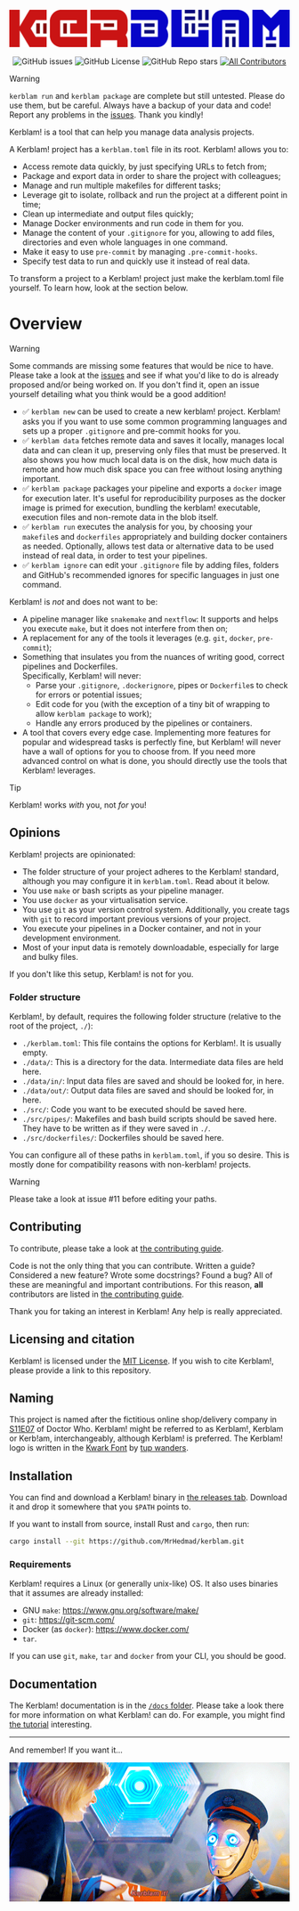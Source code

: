 ![If you want it, Kerblam it!](docs/images/logo.png)
<div align="center">

![GitHub issues](https://img.shields.io/github/issues/MrHedmad/kerblam?style=flat-square&color=blue)
![GitHub License](https://img.shields.io/github/license/MrHedmad/kerblam?style=flat-square)
![GitHub Repo stars](https://img.shields.io/github/stars/MrHedmad/kerblam?style=flat-square&color=yellow)
[![All Contributors](https://img.shields.io/github/all-contributors/MrHedmad/kerblam?color=ee8449&style=flat-square)](docs/CONTRIBUTING.md)

</div>

> [!WARNING]
>
> `kerblam run` and `kerblam package` are complete but still untested.
> Please do use them, but be careful.
> Always have a backup of your data and code!
> Report any problems in the [issues](https://github.com/MrHedmad/kerblam).
> Thank you kindly!

Kerblam! is a tool that can help you manage data analysis projects.

A Kerblam! project has a `kerblam.toml` file in its root.
Kerblam! allows you to:
- Access remote data quickly, by just specifying URLs to fetch from;
- Package and export data in order to share the project with colleagues;
- Manage and run multiple makefiles for different tasks;
- Leverage git to isolate, rollback and run the project at a different point in time;
- Clean up intermediate and output files quickly;
- Manage Docker environments and run code in them for you.
- Manage the content of your `.gitignore` for you, allowing to add files, 
  directories and even whole languages in one command.
- Make it easy to use `pre-commit` by managing `.pre-commit-hooks`.
- Specify test data to run and quickly use it instead of real data.

To transform a project to a Kerblam! project just make the kerblam.toml
file yourself. To learn how, look at the section below.

# Overview

> [!WARNING]
>
> Some commands are missing some features that would be nice to have.
> Please take a look at the [issues](https://github.com/MrHedmad/kerblam/issues)
> and see if what you'd like to do is already proposed and/or being worked on.
> If you don't find it, open an issue yourself detailing what you think would
> be a good addition!

- :white_check_mark: `kerblam new` can be used to create a new kerblam!
  project. Kerblam! asks you if you want to use some common programming
  languages and sets up a proper `.gitignore` and pre-commit hooks for you.
- :white_check_mark: `kerblam data` fetches remote data and saves it locally, manages
  local data and can clean it up, preserving only files that must be preserved.
  It also shows you how much local data is on the disk, how much data is remote and
  how much disk space you can free without losing anything important.
- :white_check_mark: `kerblam package` packages your pipeline and exports a `docker`
  image for execution later.
  It's useful for reproducibility purposes as the docker image is primed
  for execution, bundling the kerblam! executable, execution files and non-remote
  data in the blob itself.
- :white_check_mark: `kerblam run` executes the analysis for you,
  by choosing your `makefile`s and `dockerfiles` appropriately and 
  building docker containers as needed.
  Optionally, allows test data or alternative data to be used instead of
  real data, in order to test your pipelines.
- :white_check_mark: `kerblam ignore` can edit your `.gitignore` file by adding files,
  folders and GitHub's recommended ignores for specific languages in just one command.

Kerblam! is *not* and does not want to be:
- A pipeline manager like `snakemake` and `nextflow`: It supports and helps
  you execute `make`, but it does not interfere from then on;
- A replacement for any of the tools it leverages (e.g. `git`, `docker`,
  `pre-commit`);
- Something that insulates you from the nuances of writing good, correct
  pipelines and Dockerfiles.\
  Specifically, Kerblam! will never:
  - Parse your `.gitignore`, `.dockerignore`, pipes or `Dockerfile`s to check
    for errors or potential issues;
  - Edit code for you (with the exception of a tiny bit of wrapping to allow
    `kerblam package` to work);
  - Handle any errors produced by the pipelines or containers.
- A tool that covers every edge case. Implementing more features for popular
  and widespread tasks is perfectly fine, but Kerblam! will never have a wall
  of options for you to choose from.
  If you need more advanced control on what is done, you should directly
  use the tools that Kerblam! leverages.

> [!TIP]
>
> Kerblam! works *with* you, not *for* you!

## Opinions
Kerblam! projects are opinionated:
- The folder structure of your project adheres to the Kerblam! standard,
  although you may configure it in `kerblam.toml`.
  Read about it below.
- You use `make` or bash scripts as your pipeline manager.
- You use `docker` as your virtualisation service.
- You use `git` as your version control system.
  Additionally, you create tags with `git` to record important previous 
  versions of your project.
- You execute your pipelines in a Docker container, and not in your development
  environment.
- Most of your input data is remotely downloadable, especially for large and
  bulky files.

If you don't like this setup, Kerblam! is not for you.

### Folder structure
Kerblam!, by default, requires the following folder structure (relative to the
root of the project, `./`):
- `./kerblam.toml`: This file contains the options for Kerblam!. It is usually empty.
- `./data/`: This is a directory for the data. Intermediate data files are held here.
- `./data/in/`: Input data files are saved and should be looked for, in here.
- `./data/out/`: Output data files are saved and should be looked for, in here.
- `./src/`: Code you want to be executed should be saved here.
- `./src/pipes/`: Makefiles and bash build scripts should be saved here.
  They have to be written as if they were saved in `./`.
- `./src/dockerfiles/`: Dockerfiles should be saved here. 

You can configure all of these paths in `kerblam.toml`, if you so desire.
This is mostly done for compatibility reasons with non-kerblam! projects.

> [!WARNING]
> Please take a look at issue #11 before editing your paths.

## Contributing
To contribute, please take a look at [the contributing guide](docs/CONTRIBUTING.md).

Code is not the only thing that you can contribute.
Written a guide? Considered a new feature? Wrote some docstrings? Found a bug?
All of these are meaningful and important contributions.
For this reason, **all** contributors are listed in
[the contributing guide](docs/CONTRIBUTING.md).

Thank you for taking an interest in Kerblam! Any help is really appreciated.

## Licensing and citation
Kerblam! is licensed under the [MIT License](https://github.com/MrHedmad/kerblam/blob/main/LICENSE).
If you wish to cite Kerblam!, please provide a link to this repository.

## Naming
This project is named after the fictitious online shop/delivery company in
[S11E07](https://en.wikipedia.org/wiki/Kerblam!) of Doctor Who.
Kerblam! might be referred to as Kerblam!, Kerblam or Kerb!am, interchangeably,
although Kerblam! is preferred.
The Kerblam! logo is written in the [Kwark Font](https://www.1001fonts.com/kwark-font.html) by [tup wanders](https://www.1001fonts.com/users/tup/).

## Installation
You can find and download a Kerblam! binary in
[the releases tab](https://github.com/mrhedmad/kerblam/releases).
Download it and drop it somewhere that you `$PATH` points to.

If you want to install from source, install Rust and `cargo`, then run:
```bash
cargo install --git https://github.com/MrHedmad/kerblam.git
```

### Requirements
Kerblam! requires a Linux (or generally unix-like) OS.
It also uses binaries that it assumes are already installed:
- GNU `make`: https://www.gnu.org/software/make/
- `git`: https://git-scm.com/
- Docker (as `docker`): https://www.docker.com/
- `tar`.

If you can use `git`, `make`, `tar` and `docker` from your CLI, you should be good.

## Documentation
The Kerblam! documentation is in the [`/docs` folder](docs/README.md).
Please take a look there for more information on what Kerblam! can do.
For example, you might find [the tutorial](docs/tutorial.md) interesting.

---

And remember! If you want it...

![Kerblam it!](docs/images/kerblam_it.gif)
